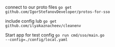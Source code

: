 connect to our proto files
<code>go get github.com/IgorStefanovDeveloper/protos-for-sso </code>

include config lub
<code>go get github.com/ilyakaznacheev/cleanenv</code>

Start app for test config
<code>go run cmd/sso/main.go --config=./config/local.yaml</code>
